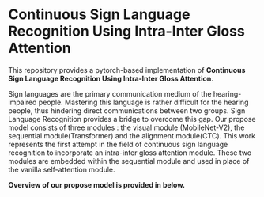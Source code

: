 # Continuous Sign Language Recognition Using Intra-Inter Gloss Attention

This repository provides a pytorch-based implementation of **Continuous Sign Language Recognition Using Intra-Inter Gloss Attention**.


Sign languages are the primary communication medium of the hearing-impaired people. Mastering this language is rather difficult
for the hearing people, thus hindering direct communications between two groups. Sign Language Recognition provides a bridge to
overcome this gap. Our propose model consists of three modules : the visual module (MobileNet-V2), the sequential module(Transformer)
and the alignment module(CTC). This work represents the first attempt in the field of continuous sign language recognition
to incorporate an intra-inter gloss attention module. These two modules are embedded within the sequential module and used in
place of the vanilla self-attention module.

**Overview of our propose model is provided in below.**


